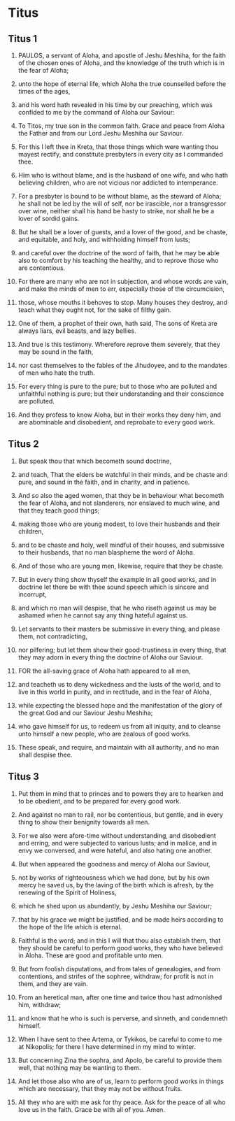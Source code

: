 # Titus

## Titus 1

1. PAULOS, a servant of Aloha, and apostle of Jeshu Meshiha, for the faith of the chosen ones of Aloha, and the knowledge of the truth which is in the fear of Aloha;

2. unto the hope of eternal life, which Aloha the true counselled before the times of the ages,

3. and his word hath revealed in his time by our preaching, which was confided to me by the command of Aloha our Saviour:

4. To Titos, my true son in the common faith. Grace and peace from Aloha the Father and from our Lord Jeshu Meshiha our Saviour.

5. For this I left thee in Kreta, that those things which were wanting thou mayest rectify, and constitute presbyters in every city as I commanded thee.

6. Him who is without blame, and is the husband of one wife, and who hath believing children, who are not vicious nor addicted to intemperance.

7. For a presbyter is bound to be without blame, as the steward of Aloha; he shall not be led by the will of self, nor be irascible, nor a transgressor over wine, neither shall his hand be hasty to strike, nor shall he be a lover of sordid gains.

8. But he shall be a lover of guests, and a lover of the good, and be chaste, and equitable, and holy, and withholding himself from lusts;

9. and careful over the doctrine of the word of faith, that he may be able also to comfort by his teaching the healthy, and to reprove those who are contentious.

10. For there are many who are not in subjection, and whose words are vain, and make the minds of men to err, especially those of the circumcision,

11. those, whose mouths it behoves to stop. Many houses they destroy, and teach what they ought not, for the sake of filthy gain.

12. One of them, a prophet of their own, hath said, The sons of Kreta are always liars, evil beasts, and lazy bellies.

13. And true is this testimony. Wherefore reprove them severely, that they may be sound in the faith,

14. nor cast themselves to the fables of the Jihudoyee, and to the mandates of men who hate the truth.

15. For every thing is pure to the pure; but to those who are polluted and unfaithful nothing is pure; but their understanding and their conscience are polluted.

16. And they profess to know Aloha, but in their works they deny him, and are abominable and disobedient, and reprobate to every good work.

## Titus 2

1. But speak thou that which becometh sound doctrine,

2. and teach, That the elders be watchful in their minds, and be chaste and pure, and sound in the faith, and in charity, and in patience.

3. And so also the aged women, that they be in behaviour what becometh the fear of Aloha, and not slanderers, nor enslaved to much wine, and that they teach good things;

4. making those who are young modest, to love their husbands and their children,

5. and to be chaste and holy, well mindful of their houses, and submissive to their husbands, that no man blaspheme the word of Aloha.

6. And of those who are young men, likewise, require that they be chaste.

7. But in every thing show thyself the example in all good works, and in doctrine let there be with thee sound speech which is sincere and incorrupt,

8. and which no man will despise, that he who riseth against us may be ashamed when he cannot say any thing hateful against us.

9. Let servants to their masters be submissive in every thing, and please them, not contradicting,

10. nor pilfering; but let them show their good-trustiness in every thing, that they may adorn in every thing the doctrine of Aloha our Saviour.

11. FOR the all-saving grace of Aloha hath appeared to all men,

12. and teacheth us to deny wickedness and the lusts of the world, and to live in this world in purity, and in rectitude, and in the fear of Aloha,

13. while expecting the blessed hope and the manifestation of the glory of the great God and our Saviour Jeshu Meshiha;

14. who gave himself for us, to redeem us from all iniquity, and to cleanse unto himself a new people, who are zealous of good works.

15. These speak, and require, and maintain with all authority, and no man shall despise thee.

## Titus 3

1. Put them in mind that to princes and to powers they are to hearken and to be obedient, and to be prepared for every good work.

2. And against no man to rail, nor be contentious, but gentle, and in every thing to show their benignity towards all men.

3. For we also were afore-time without understanding, and disobedient and erring, and were subjected to various lusts; and in malice, and in envy we conversed, and were hateful, and also hating one another.

4. But when appeared the goodness and mercy of Aloha our Saviour,

5. not by works of righteousness which we had done, but by his own mercy he saved us, by the laving of the birth which is afresh, by the renewing of the Spirit of Holiness,

6. which he shed upon us abundantly, by Jeshu Meshiha our Saviour;

7. that by his grace we might be justified, and be made heirs according to the hope of the life which is eternal.

8. Faithful is the word; and in this I will that thou also establish them, that they should be careful to perform good works, they who have believed in Aloha. These are good and profitable unto men.

9. But from foolish disputations, and from tales of genealogies, and from contentions, and strifes of the sophree, withdraw; for profit is not in them, and they are vain.

10. From an heretical man, after one time and twice thou hast admonished him, withdraw;

11. and know that he who is such is perverse, and sinneth, and condemneth himself.

12. When I have sent to thee Artema, or Tykikos, be careful to come to me at Nikopolis; for there I have determined in my mind to winter.

13. But concerning Zina the sophra, and Apolo, be careful to provide them well, that nothing may be wanting to them.

14. And let those also who are of us, learn to perform good works in things which are necessary, that they may not be without fruits.

15. All they who are with me ask for thy peace. Ask for the peace of all who love us in the faith. Grace be with all of you. Amen.

